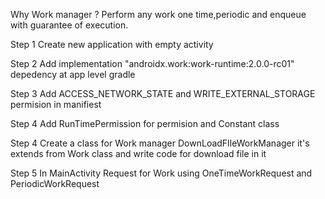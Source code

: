 Why Work manager ?
Perform any work one time,periodic and enqueue with guarantee of execution.

Step 1
Create new application with empty activity

Step 2
Add  implementation "androidx.work:work-runtime:2.0.0-rc01" depedency at app level gradle

Step 3
Add ACCESS_NETWORK_STATE and WRITE_EXTERNAL_STORAGE permision in manifiest

Step 4 
Add RunTimePermission for permision and Constant class

Step 4
Create a class for Work manager DownLoadFIleWorkManager it's extends from Work class and write code for download file in it

Step 5
In MainActivity Request for Work using OneTimeWorkRequest and PeriodicWorkRequest

